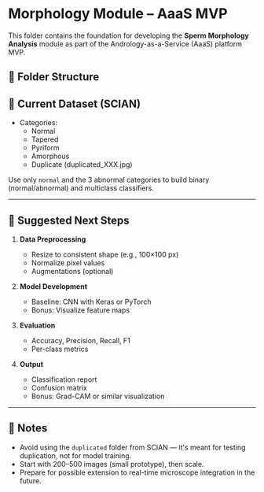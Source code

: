 # Morphology Module – AaaS MVP

This folder contains the foundation for developing the **Sperm Morphology 
Analysis** module as part of the Andrology-as-a-Service (AaaS) platform 
MVP.

## 📁 Folder Structure



## 🧪 Current Dataset (SCIAN)

- Categories:
  - Normal
  - Tapered
  - Pyriform
  - Amorphous
  - Duplicate (duplicated_XXX.jpg)

Use only `normal` and the 3 abnormal categories to build binary 
(normal/abnormal) and multiclass classifiers.

---

## 🔧 Suggested Next Steps

1. **Data Preprocessing**
   - Resize to consistent shape (e.g., 100×100 px)
   - Normalize pixel values
   - Augmentations (optional)

2. **Model Development**
   - Baseline: CNN with Keras or PyTorch
   - Bonus: Visualize feature maps

3. **Evaluation**
   - Accuracy, Precision, Recall, F1
   - Per-class metrics

4. **Output**
   - Classification report
   - Confusion matrix
   - Bonus: Grad-CAM or similar visualization

---

## 📌 Notes

- Avoid using the `duplicated` folder from SCIAN — it's meant for testing 
duplication, not for model training.
- Start with 200–500 images (small prototype), then scale.
- Prepare for possible extension to real-time microscope integration in 
the future.



